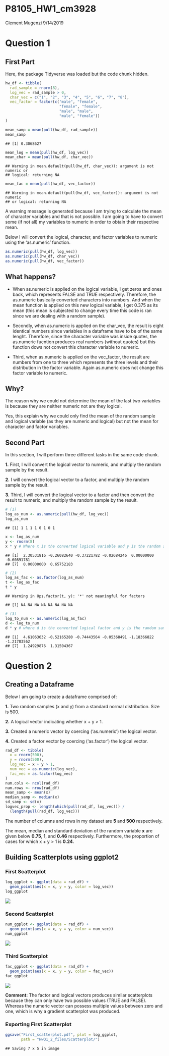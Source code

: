 P8105\_HW1\_cm3928
================
Clement Mugenzi
9/14/2019

# Question 1

## First Part

Here, the package Tidyverse was loaded but the code chunk hidden.

``` r
hw_df <- tibble(
  rad_sample = rnorm(8),
  log_vec = rad_sample > 0,
  char_vec = c("1", "2", "3", "4", "5", "6", "7", "8"),
  vec_factor = factor(c("male", "female",
                        "female", "female",
                        "male", "male",
                        "male", "female"))
)

mean_samp = mean(pull(hw_df, rad_sample))
mean_samp
```

    ## [1] 0.3068627

``` r
mean_log = mean(pull(hw_df, log_vec))
mean_char = mean(pull(hw_df, char_vec))
```

    ## Warning in mean.default(pull(hw_df, char_vec)): argument is not numeric or
    ## logical: returning NA

``` r
mean_fac = mean(pull(hw_df, vec_factor))
```

    ## Warning in mean.default(pull(hw_df, vec_factor)): argument is not numeric
    ## or logical: returning NA

A warning message is generated because I am trying to calculate the mean
of character variables and that is not possible. I am going to have to
convert some (if not all) my variables to numeric in order to obtain
their respective mean.

Below I will convert the logical, character, and factor variables to
numeric using the ‘as.numeric’ function.

``` r
as.numeric(pull(hw_df, log_vec))
as.numeric(pull(hw_df, char_vec))
as.numeric(pull(hw_df, vec_factor))
```

## What happens?

  - When as.numeric is applied on the logical variable, I get zeros and
    ones back, which represents FALSE and TRUE respectively. Therefore,
    the as.numeric basically converted characters into numbers. And when
    the mean function is applied on this new logical variable, I get
    0.375 as its mean (this mean is subjected to change every time this
    code is ran since we are dealing with a random sample).

  - Secondly, when as.numeric is applied on the char\_vec, the result is
    eight identical numbers since variables in a dataframe have to be of
    the same lenght. Therefore, since the character variable was inside
    quotes, the as.numeric fucntion produces real numbers (without
    quotes) but this function dows not convert this character variable
    to numeric.

  - Third, when as.numeric is applied on the vec\_factor, the result are
    numbers from one to three which represents the three levels and
    their distribution in the factor variable. Again as.numeric does not
    change this factor variable to numeric.

## Why?

The reason why we could not determine the mean of the last two variables
is because they are neither numeric not are they logical.

Yes, this explain why we could only find the mean of the random sample
and logical variable (as they are numeric and logical) but not the mean
for character and factor variables.

## Second Part

In this section, I will perform three different tasks in the same code
chunk.

**1.** First, I will convert the logical vector to numeric, and multiply
the random sample by the result.

**2.** I will convert the logical vector to a factor, and multiply the
random sample by the result.

**3.** Third, I will convert the logical vector to a factor and then
convert the result to numeric, and multiply the random sample by the
result.

``` r
# (1)
log_as_num <- as.numeric(pull(hw_df, log_vec))
log_as_num
```

    ## [1] 1 1 1 1 0 1 0 1

``` r
x <- log_as_num
y <- rnorm(8)
x * y # Where x is the converted logical variable and y is the random sample.
```

    ## [1]  2.30531816 -0.26082640 -0.37221782 -0.02684246  0.00000000 -0.60891781
    ## [7]  0.00000000  0.65752183

``` r
# (2)
log_as_fac <- as.factor(log_as_num)
t <- log_as_fac
t * y
```

    ## Warning in Ops.factor(t, y): '*' not meaningful for factors

    ## [1] NA NA NA NA NA NA NA NA

``` r
# (3)
log_to_num <- as.numeric(log_as_fac)
d <- log_to_num
d * y # where d is the converted logical factor and y is the random sample.
```

    ## [1]  4.61063632 -0.52165280 -0.74443564 -0.05368491 -1.18366822 -1.21783562
    ## [7]  1.24929876  1.31504367

# Question 2

## Creating a Dataframe

Below I am going to create a dataframe comprised of:

**1.** Two random samples (x and y) from a standard normal distribution.
Size is 500.

**2.** A logical vector indicating whether x + y \> 1.

**3.** Created a numeric vector by coercing (‘as.numeric’) the logical
vector.

**4.** Created a factor vector by coercing (‘as.factor’) the logical
vector.

``` r
rad_df <- tibble(
  x = rnorm(500),
  y = rnorm(500),
  log_vec = x + y > 1,
  num_vec = as.numeric(log_vec),
  fac_vec = as.factor(log_vec)
)
num.cols <- ncol(rad_df)
num.rows <- nrow(rad_df)
mean_samp <- mean(x)
median_samp <- median(x)
sd_samp <- sd(x)
logvec_prop <- length(which(pull(rad_df, log_vec))) / 
  (length(pull(rad_df, log_vec)))
```

The number of columns and rows in my dataset are **5** and **500**
respectively.

The mean, median and standard deviation of the random variable **x** are
given below **0.75**, **1**, and **0.46** respectively. Furthermore, the
proportion of cases for which x + y \> 1 is **0.24.**

## Building Scatterplots using ggplot2

### First Scatterplot

``` r
log_ggplot <- ggplot(data = rad_df) + 
  geom_point(aes(x = x, y = y, color = log_vec))
log_ggplot
```

![](P8105_HW1_cm3928_files/figure-gfm/unnamed-chunk-5-1.png)<!-- -->

### Second Scatterplot

``` r
num_ggplot <- ggplot(data = rad_df) + 
  geom_point(aes(x = x, y = y, color = num_vec))
num_ggplot
```

![](P8105_HW1_cm3928_files/figure-gfm/unnamed-chunk-6-1.png)<!-- -->

### Third Scatterplot

``` r
fac_ggplot <- ggplot(data = rad_df) + 
  geom_point(aes(x = x, y = y, color = fac_vec))
fac_ggplot
```

![](P8105_HW1_cm3928_files/figure-gfm/unnamed-chunk-7-1.png)<!-- -->

**Comment:** The factor and logical vectors produces similar
scatterplots because they can only have two possible values (TRUE and
FALSE). Whereas the numeric vector can possess multiple values between
zero and one, which is why a gradient scatterplot was produced.

### Exporting First Scatterplot

``` r
ggsave("First_scatterplot.pdf", plot = log_ggplot,
       path = "HwQ1_2_files/Scatterplot/")
```

    ## Saving 7 x 5 in image
